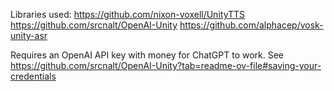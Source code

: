 Libraries used:
https://github.com/nixon-voxell/UnityTTS
https://github.com/srcnalt/OpenAI-Unity
https://github.com/alphacep/vosk-unity-asr


Requires an OpenAI API key with money for ChatGPT to work.
See https://github.com/srcnalt/OpenAI-Unity?tab=readme-ov-file#saving-your-credentials
